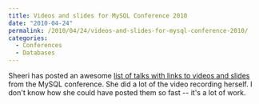```yaml
---
title: Videos and slides for MySQL Conference 2010
date: "2010-04-24"
permalink: /2010/04/24/videos-and-slides-for-mysql-conference-2010/
categories:
  - Conferences
  - Databases
---
```

Sheeri has posted an awesome [list of talks with links to videos and slides][1] from the MySQL conference. She did a lot of the video recording herself. I don't know how she could have posted them so fast -- it's a lot of work.

 [1]: http://www.pythian.com/news/11211/2010-oreilly-mysql-conference-slides-and-videos/
